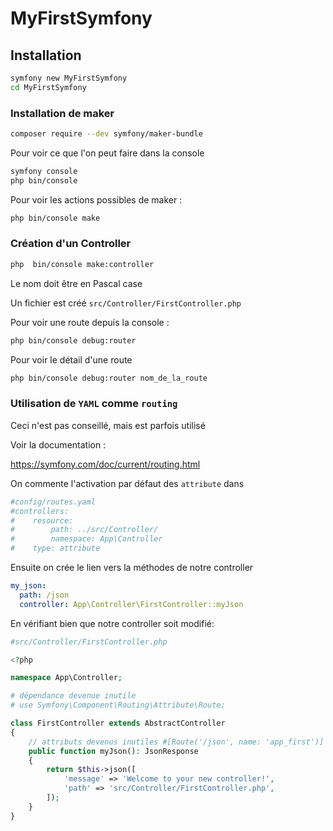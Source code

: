 # MyFirstSymfony

## Installation

```bash
symfony new MyFirstSymfony
cd MyFirstSymfony
```

### Installation de maker

```bash
composer require --dev symfony/maker-bundle
```

Pour voir ce que l'on peut faire dans la console

```bash
symfony console
php bin/console
```

Pour voir les actions possibles de maker :

```bash
php bin/console make
```

### Création d'un Controller

```bash
php  bin/console make:controller
```

Le nom doit être en Pascal case

Un fichier est créé `src/Controller/FirstController.php`

Pour voir une route depuis la console :

```bash
php bin/console debug:router
```

Pour voir le détail d'une route

```bash
php bin/console debug:router nom_de_la_route
```

### Utilisation de `YAML` comme `routing`

Ceci n'est pas conseillé, mais est parfois utilisé

Voir la documentation :

https://symfony.com/doc/current/routing.html

On commente l'activation par défaut des `attribute` dans

```yaml
#config/routes.yaml
#controllers:
#    resource:
#        path: ../src/Controller/
#        namespace: App\Controller
#    type: attribute
```

Ensuite on crée le lien vers la méthodes de notre controller

```yaml
my_json:
  path: /json
  controller: App\Controller\FirstController::myJson
```

En vérifiant bien que notre controller soit modifié:

```php
#src/Controller/FirstController.php

<?php

namespace App\Controller;

# dépendance devenue inutile
# use Symfony\Component\Routing\Attribute\Route;

class FirstController extends AbstractController
{
    // attributs devenus inutiles #[Route('/json', name: 'app_first')]
    public function myJson(): JsonResponse
    {
        return $this->json([
            'message' => 'Welcome to your new controller!',
            'path' => 'src/Controller/FirstController.php',
        ]);
    }
}

```
